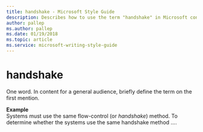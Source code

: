```yaml
---
title: handshake - Microsoft Style Guide
description: Describes how to use the term "handshake" in Microsoft content.
author: pallep
ms.author: pallep
ms.date: 01/19/2018
ms.topic: article
ms.service: microsoft-writing-style-guide
---
```


# handshake

One word. In content for a general audience, briefly define the term on the first mention. 

**Example**  
Systems must use the same flow-control (or *handshake*) method. To determine whether the systems use the same handshake method ....
